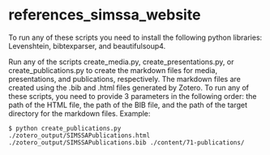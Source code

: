 # references_simssa_website
To run any of these scripts you need to install the following python libraries: Levenshtein, bibtexparser, and beautifulsoup4.

Run any of the scripts create_media.py, create_presentations.py, or create_publications.py to create the markdown files for media, presentations, and publications, respectively. The markdown files are created using the .bib and .html files generated by Zotero. To run any of these scripts, you need to provide 3 parameters in the following order: the path of the HTML file, the path of the BIB file, and the path of the target directory for the markdown files. 
Example:
```
$ python create_publications.py ./zotero_output/SIMSSAPublications.html ./zotero_output/SIMSSAPublications.bib ./content/71-publications/
```
